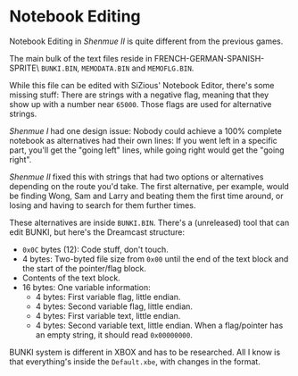 # Notebook Editing

Notebook Editing in *Shenmue II* is quite different from the previous games.

The main bulk of the text files reside in FRENCH-GERMAN-SPANISH-SPRITE\ `BUNKI.BIN`, `MEMODATA.BIN` and `MEMOFLG.BIN`.

While this file can be edited with SiZious' Notebook Editor, there's some missing stuff: There are strings with a negative flag, meaning that they show up with a number near `65000`. Those flags are used for alternative strings.

*Shenmue I* had one design issue: Nobody could achieve a 100% complete notebook as alternatives had their own lines: If you went left in a specific part, you'll get the "going left" lines, while going right would get the "going right".

*Shenmue II* fixed this with strings that had two options or alternatives depending on the route you'd take. The first alternative, per example, would be finding Wong, Sam and Larry and beating them the first time around, or losing and having to search for them further times.

These alternatives are inside `BUNKI.BIN`. There's a (unreleased) tool that can edit BUNKI, but here's the Dreamcast structure:
 - `0x0C` bytes (12): Code stuff, don't touch.
 - 4 bytes: Two-byted file size from `0x00` until the end of the text block and the start of the pointer/flag block.
 - Contents of the text block.
 - 16 bytes: One variable information:
   - 4 bytes: First variable flag, little endian.
   - 4 bytes: Second variable flag, little endian.
   - 4 bytes: First variable text, little endian.
   - 4 bytes: Second variable text, little endian.
When a flag/pointer has an empty string, it should read `0x00000000`.

BUNKI system is different in XBOX and has to be researched. All I know is that everything's inside the `Default.xbe`, with changes in the format.